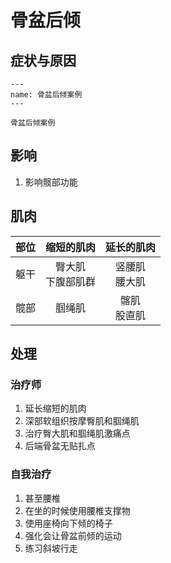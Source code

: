 # 骨盆后倾

## 症状与原因

```{figure} /_static/img/2022-02-02-19-43-20.png
---
name: 骨盆后倾案例
---

骨盆后倾案例
```

## 影响

1. 影响髋部功能

## 肌肉

| 部位 |      缩短的肌肉       |    延长的肌肉     |
|---:|:------------------:|:------------:|
| 躯干 | 臀大肌<br/>下腹部肌群 | 竖腰肌<br/>腰大肌 |
| 髋部 |        腘绳肌         |  髂肌<br/>股直肌  |

## 处理

### 治疗师

1. 延长缩短的肌肉
2. 深部软组织按摩臀肌和腘绳肌
3. 治疗臀大肌和腘绳肌激痛点
4. 后端骨盆无贴扎点

### 自我治疗

1. 甚至腰椎
2. 在坐的时候使用腰椎支撑物
3. 使用座椅向下倾的椅子
4. 强化会让骨盆前倾的运动
5. 练习斜坡行走
